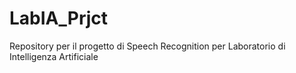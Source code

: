 # LabIA_Prjct

Repository per il progetto di Speech Recognition per Laboratorio di Intelligenza Artificiale
